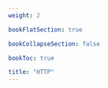 ```yaml
---
weight: 2

bookFlatSection: true

bookCollapseSection: false

bookToc: true

title: "HTTP"
---
```




